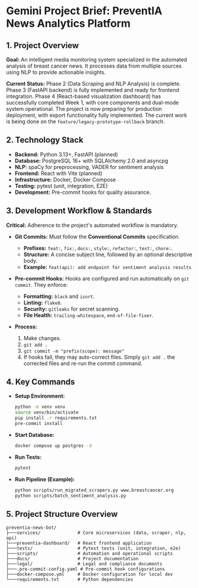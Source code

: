 # Gemini Project Brief: PreventIA News Analytics Platform

## 1. Project Overview

**Goal:** An intelligent media monitoring system specialized in the automated analysis of breast cancer news. It processes data from multiple sources using NLP to provide actionable insights.

**Current Status:** Phase 2 (Data Scraping and NLP Analysis) is complete. Phase 3 (FastAPI backend) is fully implemented and ready for frontend integration. Phase 4 (React-based visualization dashboard) has successfully completed Week 1, with core components and dual-mode system operational. The project is now preparing for production deployment, with export functionality fully implemented. The current work is being done on the `feature/legacy-prototype-rollback` branch.

## 2. Technology Stack

- **Backend:** Python 3.13+, FastAPI (planned)
- **Database:** PostgreSQL 16+ with SQLAlchemy 2.0 and asyncpg
- **NLP:** spaCy for preprocessing, VADER for sentiment analysis
- **Frontend:** React with Vite (planned)
- **Infrastructure:** Docker, Docker Compose
- **Testing:** pytest (unit, integration, E2E)
- **Development:** Pre-commit hooks for quality assurance.

## 3. Development Workflow & Standards

**Critical:** Adherence to the project's automated workflow is mandatory.

- **Git Commits:** Must follow the **Conventional Commits** specification.
  - **Prefixes:** `feat:`, `fix:`, `docs:`, `style:`, `refactor:`, `test:`, `chore:`.
  - **Structure:** A concise subject line, followed by an optional descriptive body.
  - **Example:** `feat(api): add endpoint for sentiment analysis results`

- **Pre-commit Hooks:** Hooks are configured and run automatically on `git commit`. They enforce:
  - **Formatting:** `black` and `isort`.
  - **Linting:** `flake8`.
  - **Security:** `gitleaks` for secret scanning.
  - **File Health:** `trailing-whitespace`, `end-of-file-fixer`.

- **Process:**
  1. Make changes.
  2. `git add .`
  3. `git commit -m "prefix(scope): message"`
  4. If hooks fail, they may auto-correct files. Simply `git add .` the corrected files and re-run the commit command.

## 4. Key Commands

- **Setup Environment:**
  ```bash
  python -m venv venv
  source venv/bin/activate
  pip install -r requirements.txt
  pre-commit install
  ```
- **Start Database:**
  ```bash
  docker compose up postgres -d
  ```
- **Run Tests:**
  ```bash
  pytest
  ```
- **Run Pipeline (Example):**
  ```bash
  python scripts/run_migrated_scrapers.py www.breastcancer.org
  python scripts/batch_sentiment_analysis.py
  ```

## 5. Project Structure Overview

```
preventia-news-bot/
├───services/              # Core microservices (data, scraper, nlp, api)
├───preventia-dashboard/   # React frontend application
├───tests/                 # Pytest tests (unit, integration, e2e)
├───scripts/               # Automation and operational scripts
├───docs/                  # Project documentation
├───legal/                 # Legal and compliance documents
├───.pre-commit-config.yaml # Pre-commit hook configurations
├───docker-compose.yml     # Docker configuration for local dev
└───requirements.txt       # Python dependencies
```
